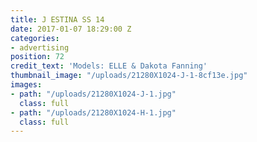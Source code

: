 ```yaml
---
title: J ESTINA SS 14
date: 2017-01-07 18:29:00 Z
categories:
- advertising
position: 72
credit_text: 'Models: ELLE & Dakota Fanning'
thumbnail_image: "/uploads/21280X1024-J-1-8cf13e.jpg"
images:
- path: "/uploads/21280X1024-J-1.jpg"
  class: full
- path: "/uploads/21280X1024-H-1.jpg"
  class: full
---
```


